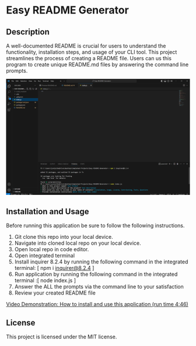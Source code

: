 # Easy README Generator 

## Description
 A well-documented README is crucial for users to understand the functionality, installation steps, and usage of your CLI tool. This project streamlines the process of creating a README file. Users can us this program to create unique README.md files by answering the command line prompts. 

![screanshot of application in use](imgs/finished.png)


## Installation and Usage 

Before running this application be sure to follow the following instructions. 
1. Git clone this repo into your local device. 
2. Navigate into cloned local repo on your local device. 
3. Open local repo in code editor. 
4. Open integrated terminal 
5. Install inquirer 8.2.4 by running the following command in the integrated terminal: [ npm i inquirer@8.2.4 ]
6. Run application by running the following command in the integrated terminal :[ node index.js ]
7. Answer the ALL the prompts via the command line to your satisfaction
8. Review your created  README file 

[Video Demonstration: How to install and use this application (run time 4:46)](https://drive.google.com/file/d/1ITeqT2yn9MVW296IuBpRRbtV7zGEr-ZV/view)


## License
This project is licensed under the MIT license. 

